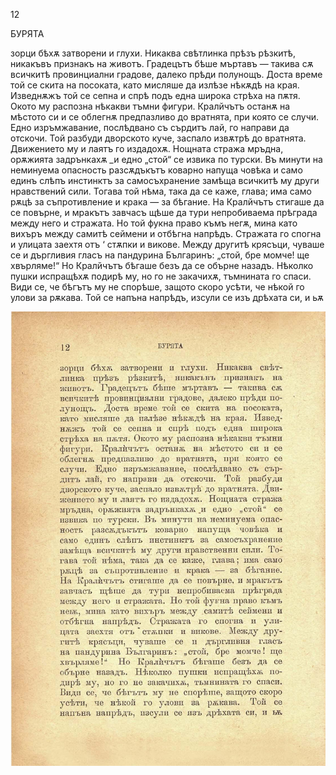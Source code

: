 ﻿12

БУРЯТА

зорци бѣхѫ затворени и глухи. Никаква свѣтлинка прѣзъ рѣзкитѣ, никакъвъ признакъ на животъ. Градецътъ бѣше мъртавъ — такива сѫ всичкитѣ провинциални градове, далеко прѣди полунощъ. Доста време той се скита на посоката, като мисляше да излѣзе нѣкѫдѣ на края. Изведнѫжъ той се сепна и спрѣ подъ една широка стрѣха на пѫтя. Окото му распозна нѣкакви тъмни фигури. Кралйчътъ останѫ на мѣстото си и се облегнѫ предпазливо до вратнята, при която се случи. Едно изръмжавание, послѣдвано съ сърдитъ лай, го направи да отскочи. Той разбуди дворското куче, заспало извѫтрѣ до вратнята. Движението му и лаятъ го издадохѫ. Нощната стража мръдна, орѫжията задрънкахѫ _и едно „стой“ се извика по турски. Въ минути на неминуема опасность разсѫдъкътъ коварно напуща човѣка и само единъ слѣпъ инстинктъ за самосъхранение замѣща всичкитѣ му други нравствений сили. Тогава той нѣма, така да се каже, глава; има само рѫцѣ за съпротивление и крака — за бѣгание. На Кралйчътъ стигаше да се повърне, и мракътъ завчасъ щѣше да тури непробиваема прѣграда между него и стражата. Но той фукна право къмъ негѫ, мина като вихъръ между самитѣ сеймени и отбѣгна напрѣдъ. Стражата го спогна и улицата заехтя отъ ‘ стѫпки и викове. Между другитѣ крясъци, чуваше се и дъргливия гласъ на пандурина Българинъ: „стой, бре момче! ще хвърляме!“ Но Кралйчътъ бѣгаше безъ да се обърне назадъ. Нѣколко пушки испращѣхѫ подирѣ му, но го не закачихѫ, тъмнината го спаси. Види се, че бѣгътъ му не спорѣше, защото скоро усѣти, че нѣкой го улови за рѫкава. Той се напъна напрѣдъ, изсули се изъ дрѣхата си, и ьѫ

![original](../images/019.jpg)

